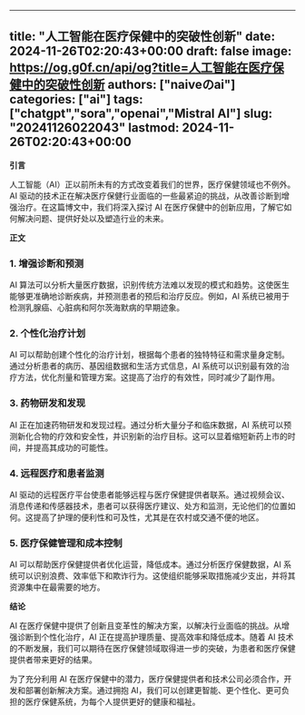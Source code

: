 
---
title: "人工智能在医疗保健中的突破性创新"
date: 2024-11-26T02:20:43+00:00
draft: false
image: https://og.g0f.cn/api/og?title=人工智能在医疗保健中的突破性创新
authors: ["naiveのai"]
categories: ["ai"]
tags: ["chatgpt","sora","openai","Mistral AI"]
slug: "20241126022043"
lastmod: 2024-11-26T02:20:43+00:00
---
**引言**

人工智能（AI）正以前所未有的方式改变着我们的世界，医疗保健领域也不例外。AI 驱动的技术正在解决医疗保健行业面临的一些最紧迫的挑战，从改善诊断到增强治疗。在这篇博文中，我们将深入探讨 AI 在医疗保健中的创新应用，了解它如何解决问题、提供好处以及塑造行业的未来。

**正文**

### 1. 增强诊断和预测

AI 算法可以分析大量医疗数据，识别传统方法难以发现的模式和趋势。这使医生能够更准确地诊断疾病，并预测患者的预后和治疗反应。例如，AI 系统已被用于检测乳腺癌、心脏病和阿尔茨海默病的早期迹象。

### 2. 个性化治疗计划

AI 可以帮助创建个性化的治疗计划，根据每个患者的独特特征和需求量身定制。通过分析患者的病历、基因组数据和生活方式信息，AI 系统可以识别最有效的治疗方法，优化剂量和管理方案。这提高了治疗的有效性，同时减少了副作用。

### 3. 药物研发和发现

AI 正在加速药物研发和发现过程。通过分析大量分子和临床数据，AI 系统可以预测新化合物的疗效和安全性，并识别新的治疗目标。这可以显着缩短新药上市的时间，并提高其成功的可能性。

### 4. 远程医疗和患者监测

AI 驱动的远程医疗平台使患者能够远程与医疗保健提供者联系。通过视频会议、消息传递和传感器技术，患者可以获得医疗建议、处方和监测，无论他们的位置如何。这提高了护理的便利性和可及性，尤其是在农村或交通不便的地区。

### 5. 医疗保健管理和成本控制

AI 可以帮助医疗保健提供者优化运营，降低成本。通过分析医疗保健数据，AI 系统可以识别浪费、效率低下和欺诈行为。这使组织能够采取措施减少支出，并将其资源集中在最需要的地方。

**结论**

AI 在医疗保健中提供了创新且变革性的解决方案，以解决行业面临的挑战。从增强诊断到个性化治疗，AI 正在提高护理质量、提高效率和降低成本。随着 AI 技术的不断发展，我们可以期待在医疗保健领域取得进一步的突破，为患者和医疗保健提供者带来更好的结果。

为了充分利用 AI 在医疗保健中的潜力，医疗保健提供者和技术公司必须合作，开发和部署创新解决方案。通过拥抱 AI，我们可以创建更智能、更个性化、更可负担的医疗保健系统，为每个人提供更好的健康和福祉。